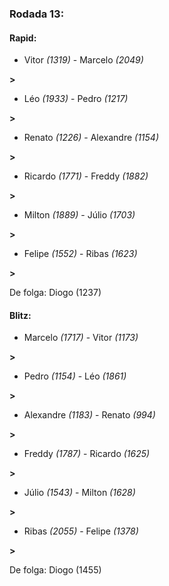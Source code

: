 ### Rodada 13:

#### Rapid:

* Vitor *(1319)*     -     Marcelo *(2049)*

 **>** 
* Léo *(1933)*     -     Pedro *(1217)*

 **>** 
* Renato *(1226)*     -     Alexandre *(1154)*

 **>** 
* Ricardo *(1771)*     -     Freddy *(1882)*

 **>** 
* Milton *(1889)*     -     Júlio *(1703)*

 **>** 
* Felipe *(1552)*     -     Ribas *(1623)*

 **>** 

De folga: Diogo (1237)

#### Blitz:

* Marcelo *(1717)*     -     Vitor *(1173)*

 **>** 
* Pedro *(1154)*     -     Léo *(1861)*

 **>** 
* Alexandre *(1183)*     -     Renato *(994)*

 **>** 
* Freddy *(1787)*     -     Ricardo *(1625)*

 **>** 
* Júlio *(1543)*     -     Milton *(1628)*

 **>** 
* Ribas *(2055)*     -     Felipe *(1378)*

 **>** 

De folga: Diogo (1455)


